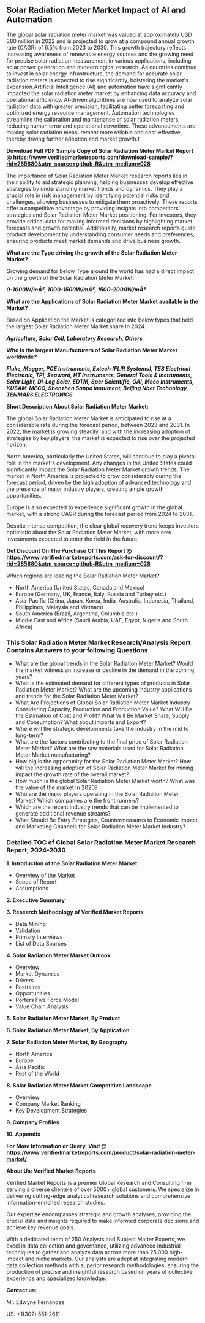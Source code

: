 <h2>Solar Radiation Meter Market Impact of AI and Automation</h2>The global solar radiation meter market was valued at approximately USD 380 million in 2022 and is projected to grow at a compound annual growth rate (CAGR) of 6.5% from 2023 to 2030. This growth trajectory reflects increasing awareness of renewable energy sources and the growing need for precise solar radiation measurement in various applications, including solar power generation and meteorological research. As countries continue to invest in solar energy infrastructure, the demand for accurate solar radiation meters is expected to rise significantly, bolstering the market's expansion.Artificial Intelligence (AI) and automation have significantly impacted the solar radiation meter market by enhancing data accuracy and operational efficiency. AI-driven algorithms are now used to analyze solar radiation data with greater precision, facilitating better forecasting and optimized energy resource management. Automation technologies streamline the calibration and maintenance of solar radiation meters, reducing human error and operational downtime. These advancements are making solar radiation measurement more reliable and cost-effective, thereby driving further adoption and market growth.t</p><p id="" class=""><strong>Download Full PDF Sample Copy of Solar Radiation Meter Market Report @ <a href="https://www.verifiedmarketreports.com/download-sample/?rid=285880&utm_source=github-R&utm_medium=028" target="_blank">https://www.verifiedmarketreports.com/download-sample/?rid=285880&utm_source=github-R&utm_medium=028</a></strong></p><p>The importance of&nbsp;Solar Radiation Meter Market research reports lies in their ability to aid strategic planning, helping businesses develop effective strategies by understanding market trends and dynamics. They play a crucial role in risk management by identifying potential risks and challenges, allowing businesses to mitigate them proactively. These reports offer a competitive advantage by providing insights into competitors' strategies and Solar Radiation Meter Market positioning. For investors, they provide critical data for making informed decisions by highlighting market forecasts and growth potential. Additionally, market research reports guide product development by understanding consumer needs and preferences, ensuring products meet market demands and drive business growth.</p><p><strong>What are the&nbsp;Type driving the growth of the Solar Radiation Meter Market?</strong></p><p id="" class="">Growing demand for below Type around the world has had a direct impact on the growth of the Solar Radiation Meter Market:</p><em><strong>0-1000W/mÂ², 1000-1500W/mÂ², 1500-2000W/mÂ²</strong></em></p><strong>What are the&nbsp;Applications&nbsp;of Solar Radiation Meter Market available in the Market?</strong></p><p id="" class="">Based on Application the Market is categorized into Below types that held the largest Solar Radiation Meter Market share In 2024.</p><em><strong>Agriculture, Solar Cell, Laboratory Research, Others</strong></em></p><strong>Who is the largest Manufacturers of Solar Radiation Meter Market worldwide?</strong></p><p><em><strong>Fluke, Megger, PCE Instruments, Extech (FLIR Systems), TES Electrical Electronic, TPI, Seaward, HT Instruments, General Tools & Instruments, Solar Light, Di-Log Solar, EDTM, Sper Scientific, OAI, Meco Instruments, KUSAM-MECO, Shenzhen Sanpo Instument, Beijing Nbet Technology, TENMARS ELECTRONICS</strong></em></p><p id="" class=""><strong>Short Description About Solar Radiation Meter Market:</strong></p><p>The global Solar Radiation Meter Market is anticipated to rise at a considerable rate during the forecast period, between 2023 and 2031. In 2022, the market is growing steadily, and with the increasing adoption of strategies by key players, the market is expected to rise over the projected horizon.</p><p>North America, particularly the United States, will continue to play a pivotal role in the market's development. Any changes in the United States could significantly impact the Solar Radiation Meter Market growth trends. The market in North America is projected to grow considerably during the forecast period, driven by the high adoption of advanced technology and the presence of major industry players, creating ample growth opportunities.</p><p>Europe is also expected to experience significant growth in the global market, with a strong CAGR during the forecast period from 2024 to 2031.</p><p>Despite intense competition, the clear global recovery trend keeps investors optimistic about the Solar Radiation Meter Market, with more new investments expected to enter the field in the future.</p><p id="" class=""><strong>Get Discount On The Purchase Of This Report @ <a href="https://www.verifiedmarketreports.com/ask-for-discount/?rid=285880&utm_source=github-R&utm_medium=028" target="_blank">https://www.verifiedmarketreports.com/ask-for-discount/?rid=285880&utm_source=github-R&utm_medium=028</a></strong></p>Which regions are leading the Solar Radiation Meter Market?</p><ul><li>North America (United States, Canada and Mexico)</li><li>Europe (Germany, UK, France, Italy, Russia and Turkey etc.)</li><li>Asia-Pacific (China, Japan, Korea, India, Australia, Indonesia, Thailand, Philippines, Malaysia and Vietnam)</li><li>South America (Brazil, Argentina, Columbia etc.)</li><li>Middle East and Africa (Saudi Arabia, UAE, Egypt, Nigeria and South Africa)</li></ul><h3 id="" class="">This Solar Radiation Meter Market Research/Analysis Report Contains Answers to your following Questions</h3><ul><li>What are the global trends in the Solar Radiation Meter Market? Would the market witness an increase or decline in the demand in the coming years?</li><li>What is the estimated demand for different types of products in Solar Radiation Meter Market? What are the upcoming industry applications and trends for the Solar Radiation Meter Market?</li><li>What Are Projections of Global Solar Radiation Meter Market Industry Considering Capacity, Production and Production Value? What Will Be the Estimation of Cost and Profit? What Will Be Market Share, Supply and Consumption? What about imports and Export?</li><li>Where will the strategic developments take the industry in the mid to long-term?</li><li>What are the factors contributing to the final price of Solar Radiation Meter Market? What are the raw materials used for Solar Radiation Meter Market manufacturing?</li><li>How big is the opportunity for the Solar Radiation Meter Market? How will the increasing adoption of Solar Radiation Meter Market for mining impact the growth rate of the overall market?</li><li>How much is the global Solar Radiation Meter Market worth? What was the value of the market In 2020?</li><li>Who are the major players operating in the Solar Radiation Meter Market? Which companies are the front runners?</li><li>Which are the recent industry trends that can be implemented to generate additional revenue streams?</li><li>What Should Be Entry Strategies, Countermeasures to Economic Impact, and Marketing Channels for Solar Radiation Meter Market Industry?</li></ul><h3 id="" class="">Detailed TOC of Global Solar Radiation Meter Market Research Report, 2024-2030</h3><p id="" class=""><strong>1. Introduction of the Solar Radiation Meter Market</strong></p><ul><li>Overview of the Market</li><li>Scope of Report</li><li>Assumptions</li></ul><p id="" class=""><strong>2. Executive Summary</strong></p><p id="" class=""><strong>3. Research Methodology of Verified Market Reports</strong></p><ul><li>Data Mining</li><li>Validation</li><li>Primary Interviews</li><li>List of Data Sources</li></ul><p id="" class=""><strong>4. Solar Radiation Meter Market Outlook</strong></p><ul><li>Overview</li><li>Market Dynamics</li><li>Drivers</li><li>Restraints</li><li>Opportunities</li><li>Porters Five Force Model</li><li>Value Chain Analysis</li></ul><p id="" class=""><strong>5. Solar Radiation Meter Market, By Product</strong></p><p id="" class=""><strong>6. Solar Radiation Meter Market, By Application</strong></p><p id="" class=""><strong>7. Solar Radiation Meter Market, By Geography</strong></p><ul><li>North America</li><li>Europe</li><li>Asia Pacific</li><li>Rest of the World</li></ul><p id="" class=""><strong>8. Solar Radiation Meter Market Competitive Landscape</strong></p><ul><li>Overview</li><li>Company Market Ranking</li><li>Key Development Strategies</li></ul><p id="" class=""><strong>9. Company Profiles</strong></p><p id="" class=""><strong>10. Appendix</strong></p><p id="" class=""><strong>For More Information or Query, Visit @ <a href="https://www.verifiedmarketreports.com/product/solar-radiation-meter-market/" target="_blank">https://www.verifiedmarketreports.com/product/solar-radiation-meter-market/</a></strong></p><p id="" class=""><strong>About Us: Verified Market Reports</strong></p><p id="" class="">Verified Market Reports is a premier Global Research and Consulting firm serving a diverse clientele of over 5000+ global customers. We specialize in delivering cutting-edge analytical research solutions and comprehensive information-enriched research studies.</p><p id="" class="">Our expertise encompasses strategic and growth analyses, providing the crucial data and insights required to make informed corporate decisions and achieve key revenue goals.</p><p id="" class="">With a dedicated team of 250 Analysts and Subject Matter Experts, we excel in data collection and governance, utilizing advanced industrial techniques to gather and analyze data across more than 25,000 high-impact and niche markets. Our analysts are adept at integrating modern data collection methods with superior research methodologies, ensuring the production of precise and insightful research based on years of collective experience and specialized knowledge.</p><p id="" class=""><strong>Contact us:</strong></p><p id="" class="">Mr. Edwyne Fernandes</p><p id="" class="">US: +1(302) 551-2611</p>
